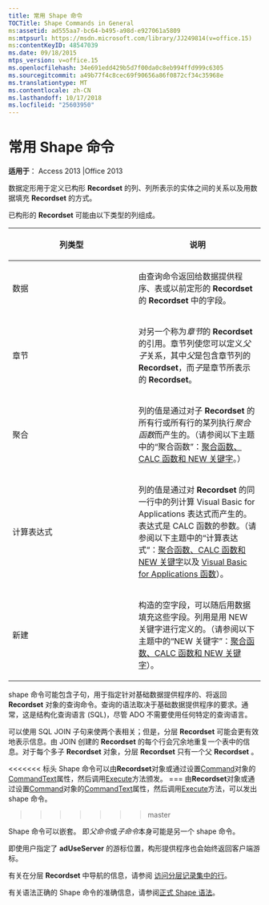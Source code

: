 ```yaml
---
title: 常用 Shape 命令
TOCTitle: Shape Commands in General
ms:assetid: ad555aa7-bc64-b495-a98d-e927061a5809
ms:mtpsurl: https://msdn.microsoft.com/library/JJ249814(v=office.15)
ms:contentKeyID: 48547039
ms.date: 09/18/2015
mtps_version: v=office.15
ms.openlocfilehash: 34e691edd429b5d7f00da0c8eb994ffd999c6305
ms.sourcegitcommit: a49b77f4c8cec69f90656a86f0872cf34c35968e
ms.translationtype: MT
ms.contentlocale: zh-CN
ms.lasthandoff: 10/17/2018
ms.locfileid: "25603950"
---
```

# <a name="shape-commands-in-general"></a>常用 Shape 命令


**适用于**： Access 2013 |Office 2013

数据定形用于定义已构形 **Recordset** 的列、列所表示的实体之间的关系以及用数据填充 **Recordset** 的方式。

已构形的 **Recordset** 可能由以下类型的列组成。

<table>
<colgroup>
<col style="width: 50%" />
<col style="width: 50%" />
</colgroup>
<thead>
<tr class="header">
<th><p>列类型</p></th>
<th><p>说明</p></th>
</tr>
</thead>
<tbody>
<tr class="odd">
<td><p>数据</p></td>
<td><p>由查询命令返回给数据提供程序、表或以前定形的 <strong>Recordset</strong> 的 <strong>Recordset</strong> 中的字段。</p></td>
</tr>
<tr class="even">
<td><p>章节</p></td>
<td><p>对另一个称为<em>章节</em>的 <strong>Recordset</strong> 的引用。章节列使您可以定义<em>父子</em>关系，其中<em>父</em>是包含章节列的 <strong>Recordset</strong>，而<em>子</em>是章节所表示的 <strong>Recordset</strong>。</p></td>
</tr>
<tr class="odd">
<td><p>聚合</p></td>
<td><p>列的值是通过对子 <strong>Recordset</strong> 的所有行或所有行的某列执行<em>聚合函数</em>而产生的。（请参阅以下主题中的“聚合函数”：<a href="aggregate-functions-the-calc-function-and-the-new-keyword.md">聚合函数、CALC 函数和 NEW 关键字</a>。）</p></td>
</tr>
<tr class="even">
<td><p>计算表达式</p></td>
<td><p>列的值是通过对 <strong>Recordset</strong> 的同一行中的列计算 Visual Basic for Applications 表达式而产生的。表达式是 CALC 函数的参数。（请参阅以下主题中的“计算表达式”：<a href="aggregate-functions-the-calc-function-and-the-new-keyword.md">聚合函数、CALC 函数和 NEW 关键字</a>以及 <a href="visual-basic-for-applications-functions.md">Visual Basic for Applications 函数</a>）。</p></td>
</tr>
<tr class="odd">
<td><p>新建</p></td>
<td><p>构造的空字段，可以随后用数据填充这些字段。列用是用 NEW 关键字进行定义的。（请参阅以下主题中的“NEW 关键字”：<a href="aggregate-functions-the-calc-function-and-the-new-keyword.md">聚合函数、CALC 函数和 NEW 关键字</a>）。</p></td>
</tr>
</tbody>
</table>


shape 命令可能包含子句，用于指定针对基础数据提供程序的、将返回 **Recordset** 对象的查询命令。查询的语法取决于基础数据提供程序的要求。通常，这是结构化查询语言 (SQL)，尽管 ADO 不需要使用任何特定的查询语言。

可以使用 SQL JOIN 子句来使两个表相关；但是，分层 **Recordset** 可能会更有效地表示信息。由 JOIN 创建的 **Recordset** 的每个行会冗余地重复一个表中的信息。对于每个多子 **Recordset** 对象，分层 **Recordset** 只有一个父 **Recordset** 。

<<<<<<< 标头 Shape 命令可以由**Recordset**对象或通过设置[Command](command-object-ado.md)对象的[CommandText](commandtext-property-ado.md)属性，然后调用[Execute](https://msdn.microsoft.com/library/jj248785\(v=office.15\))方法颁发。
=== 由**Recordset**对象或通过设置[Command](command-object-ado.md)对象的[CommandText](commandtext-property-ado.md)属性，然后调用[Execute](https://docs.microsoft.com/office/vba/access/concepts/miscellaneous/execute-method-ado-command)方法，可以发出 shape 命令。
>>>>>>> master

Shape 命令可以嵌套。 即*父命令*或*子命令*本身可能是另一个 shape 命令。

即使用户指定了 **adUseServer** 的游标位置，构形提供程序也会始终返回客户端游标。

有关在分层 **Recordset** 中导航的信息，请参阅 [访问分层记录集中的行](accessing-rows-in-a-hierarchical-recordset.md)。

有关语法正确的 Shape 命令的准确信息，请参阅[正式 Shape 语法](formal-shape-grammar.md)。

